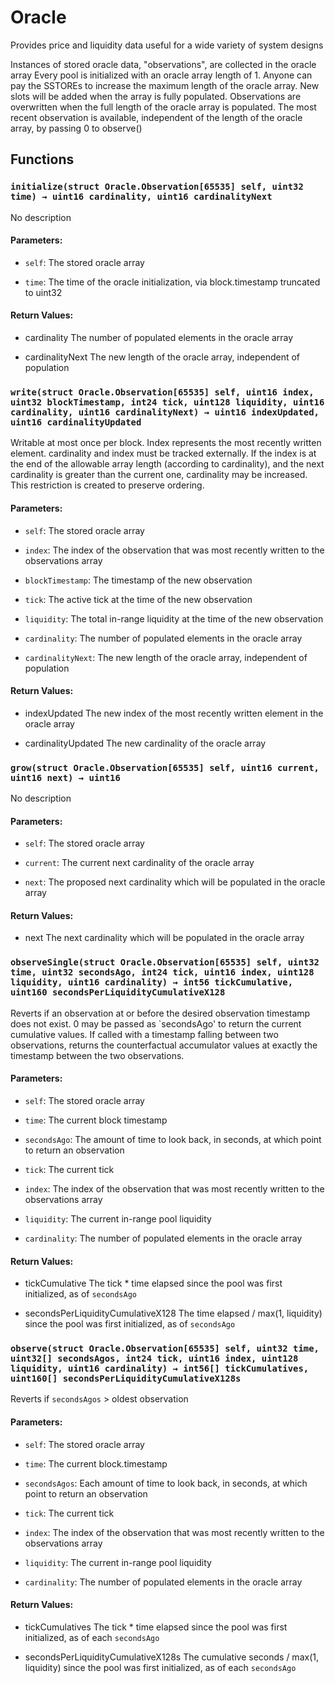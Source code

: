 # Oracle


Provides price and liquidity data useful for a wide variety of system designs

Instances of stored oracle data, "observations", are collected in the oracle array
Every pool is initialized with an oracle array length of 1. Anyone can pay the SSTOREs to increase the
maximum length of the oracle array. New slots will be added when the array is fully populated.
Observations are overwritten when the full length of the oracle array is populated.
The most recent observation is available, independent of the length of the oracle array, by passing 0 to observe()

## Functions

### `initialize(struct Oracle.Observation[65535] self, uint32 time) → uint16 cardinality, uint16 cardinalityNext`
No description

#### Parameters:
- `self`: The stored oracle array

- `time`: The time of the oracle initialization, via block.timestamp truncated to uint32

#### Return Values:
- cardinality The number of populated elements in the oracle array

- cardinalityNext The new length of the oracle array, independent of population

### `write(struct Oracle.Observation[65535] self, uint16 index, uint32 blockTimestamp, int24 tick, uint128 liquidity, uint16 cardinality, uint16 cardinalityNext) → uint16 indexUpdated, uint16 cardinalityUpdated`
Writable at most once per block. Index represents the most recently written element. cardinality and index must be tracked externally.
If the index is at the end of the allowable array length (according to cardinality), and the next cardinality
is greater than the current one, cardinality may be increased. This restriction is created to preserve ordering.


#### Parameters:
- `self`: The stored oracle array

- `index`: The index of the observation that was most recently written to the observations array

- `blockTimestamp`: The timestamp of the new observation

- `tick`: The active tick at the time of the new observation

- `liquidity`: The total in-range liquidity at the time of the new observation

- `cardinality`: The number of populated elements in the oracle array

- `cardinalityNext`: The new length of the oracle array, independent of population

#### Return Values:
- indexUpdated The new index of the most recently written element in the oracle array

- cardinalityUpdated The new cardinality of the oracle array

### `grow(struct Oracle.Observation[65535] self, uint16 current, uint16 next) → uint16`
No description

#### Parameters:
- `self`: The stored oracle array

- `current`: The current next cardinality of the oracle array

- `next`: The proposed next cardinality which will be populated in the oracle array

#### Return Values:
- next The next cardinality which will be populated in the oracle array

### `observeSingle(struct Oracle.Observation[65535] self, uint32 time, uint32 secondsAgo, int24 tick, uint16 index, uint128 liquidity, uint16 cardinality) → int56 tickCumulative, uint160 secondsPerLiquidityCumulativeX128`
Reverts if an observation at or before the desired observation timestamp does not exist.
0 may be passed as `secondsAgo' to return the current cumulative values.
If called with a timestamp falling between two observations, returns the counterfactual accumulator values
at exactly the timestamp between the two observations.


#### Parameters:
- `self`: The stored oracle array

- `time`: The current block timestamp

- `secondsAgo`: The amount of time to look back, in seconds, at which point to return an observation

- `tick`: The current tick

- `index`: The index of the observation that was most recently written to the observations array

- `liquidity`: The current in-range pool liquidity

- `cardinality`: The number of populated elements in the oracle array

#### Return Values:
- tickCumulative The tick * time elapsed since the pool was first initialized, as of `secondsAgo`

- secondsPerLiquidityCumulativeX128 The time elapsed / max(1, liquidity) since the pool was first initialized, as of `secondsAgo`

### `observe(struct Oracle.Observation[65535] self, uint32 time, uint32[] secondsAgos, int24 tick, uint16 index, uint128 liquidity, uint16 cardinality) → int56[] tickCumulatives, uint160[] secondsPerLiquidityCumulativeX128s`
Reverts if `secondsAgos` > oldest observation


#### Parameters:
- `self`: The stored oracle array

- `time`: The current block.timestamp

- `secondsAgos`: Each amount of time to look back, in seconds, at which point to return an observation

- `tick`: The current tick

- `index`: The index of the observation that was most recently written to the observations array

- `liquidity`: The current in-range pool liquidity

- `cardinality`: The number of populated elements in the oracle array

#### Return Values:
- tickCumulatives The tick * time elapsed since the pool was first initialized, as of each `secondsAgo`

- secondsPerLiquidityCumulativeX128s The cumulative seconds / max(1, liquidity) since the pool was first initialized, as of each `secondsAgo`




